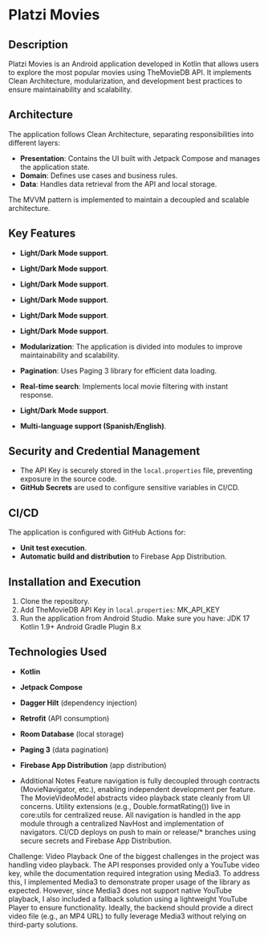# Platzi Movies

## Description

Platzi Movies is an Android application developed in Kotlin that allows users to explore the most popular movies using TheMovieDB API. It implements Clean Architecture, modularization, and development best practices to ensure maintainability and scalability.

## Architecture

The application follows Clean Architecture, separating responsibilities into different layers:

- **Presentation**: Contains the UI built with Jetpack Compose and manages the application state.
- **Domain**: Defines use cases and business rules.
- **Data**: Handles data retrieval from the API and local storage.

The MVVM pattern is implemented to maintain a decoupled and scalable architecture.

## Key Features

- **Light/Dark Mode support**.
- **Light/Dark Mode support**.
- **Light/Dark Mode support**.
- **Light/Dark Mode support**.
- **Light/Dark Mode support**.
- **Light/Dark Mode support**.

- **Modularization**: The application is divided into modules to improve maintainability and scalability.
- **Pagination**: Uses Paging 3 library for efficient data loading.
- **Real-time search**: Implements local movie filtering with instant response.
- **Light/Dark Mode support**.
- **Multi-language support (Spanish/English)**.

## Security and Credential Management

- The API Key is securely stored in the `local.properties` file, preventing exposure in the source code.
- **GitHub Secrets** are used to configure sensitive variables in CI/CD.

## CI/CD

The application is configured with GitHub Actions for:

- **Unit test execution**.
- **Automatic build and distribution** to Firebase App Distribution.

## Installation and Execution

1. Clone the repository.
2. Add TheMovieDB API Key in `local.properties`:
MK_API_KEY
3. Run the application from Android Studio.
Make sure you have:
JDK 17
Kotlin 1.9+
Android Gradle Plugin 8.x

## Technologies Used

- **Kotlin**
- **Jetpack Compose**
- **Dagger Hilt** (dependency injection)
- **Retrofit** (API consumption)
- **Room Database** (local storage)
- **Paging 3** (data pagination)
- **Firebase App Distribution** (app distribution)

- Additional Notes
Feature navigation is fully decoupled through contracts (MovieNavigator, etc.), enabling independent development per feature.
The MovieVideoModel abstracts video playback state cleanly from UI concerns.
Utility extensions (e.g., Double.formatRating()) live in core:utils for centralized reuse.
All navigation is handled in the app module through a centralized NavHost and implementation of navigators.
CI/CD deploys on push to main or release/* branches using secure secrets and Firebase App Distribution.

Challenge: Video Playback
One of the biggest challenges in the project was handling video playback. The API responses provided only a YouTube video key, while the documentation required integration using Media3.
To address this, I implemented Media3 to demonstrate proper usage of the library as expected. However, since Media3 does not support native YouTube playback, I also included a fallback solution using a lightweight YouTube Player to ensure functionality.
Ideally, the backend should provide a direct video file (e.g., an MP4 URL) to fully leverage Media3 without relying on third-party solutions.
